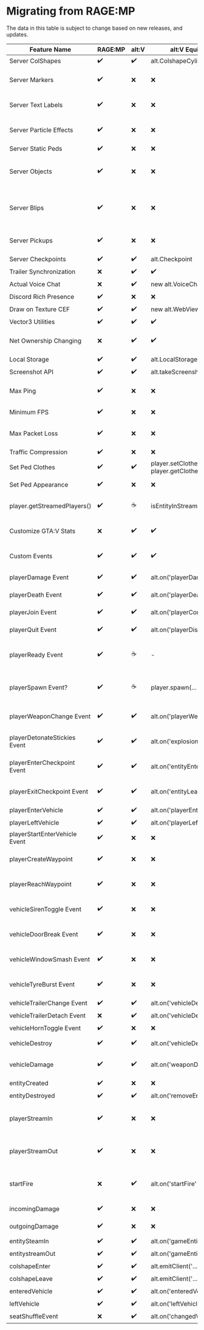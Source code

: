 # Migrating from RAGE:MP

The data in this table is subject to change based on new releases, and updates.

|Feature Name|RAGE:MP |alt:V |alt:V Equivalent |Remarks |
|----|----|----|----|----|
|Server ColShapes|✔️ |✔️ |alt.ColshapeCylinder | |
|Server Markers|✔️ |❌ |❌ |The equivalent can be written in client-side code. |
|Server Text Labels|✔️ |❌ |❌ |The equivalent can be written in client-side code. |
|Server Particle Effects|✔️ |❌ |❌ |The equivalent can be written in client-side code. |
|Server Static Peds|✔️ |❌ |❌ | |
|Server Objects|✔️ |❌ |❌ |Object Streamers exist in C# to help synchronize objects and such. |
|Server Blips|✔️ |❌ |❌ |Does not work anywhere near to the capacity of RAGE. Works well client-side though.|
|Server Pickups|✔️ |❌ |❌ |The equivalent can be written in client-side code. |
|Server Checkpoints|✔️ |✔️ |alt.Checkpoint | |
|Trailer Synchronization|❌ |✔️ |✔️ |Built-in Voice Chat |
|Actual Voice Chat|❌ |✔️ |new alt.VoiceChannel |Built-in Voice Chat |
|Discord Rich Presence|✔️ |❌ |❌ | |
|Draw on Texture CEF|✔️ |✔️ |new alt.WebView | |
|Vector3 Utilities|✔️ |✔️ |✔️ | |
|Net Ownership Changing|❌ |✔️ |✔️ |Customizable functionality for entities near a player. |
|Local Storage|✔️ |✔️ |alt.LocalStorage | |
|Screenshot API|✔️ |✔️ |alt.takeScreenshotGameOnly | |
|Max Ping |✔️ |❌ |❌ |The equivalent can be written in server-side code. |
|Minimum FPS |✔️ |❌ |❌ |Kicks if player FPS drops too heavily. |
|Max Packet Loss|✔️ |❌ |❌ |Kicks if packet loss is greater than a percentage |
|Traffic Compression|✔️ |❌ |❌ | |
|Set Ped Clothes|✔️ |✔️ |player.setClothes, player.getClothes |May not be implemented yet. |
|Set Ped Appearance|✔️ |❌ |❌ |Blend Data, Props, Overlays, etc. |
|player.getStreamedPlayers()|✔️ |☕ |isEntityInStreamRange |Can now create a filter to getting stream range. |
|Customize GTA:V Stats|❌ |✔️ |✔️ |RAGE requires you to use specific save game files. |
|Custom Events|✔️ |✔️ |✔️ |alt.on, alt.emit, alt.onClient, alt.onServer |
|playerDamage Event|✔️ |✔️ |alt.on('playerDamage' |playerDamage event on alt:V |
|playerDeath Event|✔️ |✔️ |alt.on('playerDeath' |playerDeath event on alt:V |
|playerJoin Event|✔️ |✔️ |alt.on('playerConnect' |playerConnect event on alt:V |
|playerQuit Event|✔️ |✔️ |alt.on('playerDisconnect' |playerDisconnect event on alt:V |
|playerReady Event|✔️ |☕ |- |Not sure this applies to alt:V. Equivalent is connectionComplete on client-side. |
|playerSpawn Event?|✔️ |☕ |player.spawn(... |Not sure this applies to alt:V. Developer handles when they spawn. |
|playerWeaponChange Event|✔️ |✔️ |alt.on('playerWeaponChange' |known as playerWeaponChange on alt:V. |
|playerDetonateStickies Event|✔️ |✔️ |alt.on('explosion' |Can be done through the 'explosion' event. Can be cancelled. |
|playerEnterCheckpoint Event|✔️ |✔️ |alt.on('entityEnterColshape' |alt:V's checkpoint enter is bound to colshapes. |
|playerExitCheckpoint Event|✔️ |✔️ |alt.on('entityLeaveColshape' |alt:V's checkpoint exit is bound to colshapes. |
|playerEnterVehicle|✔️ |✔️ |alt.on('playerEnteredVehicle' | |
|playerLeftVehicle|✔️ |✔️ |alt.on('playerLeftVehicle' | |
|playerStartEnterVehicle Event|✔️ |❌ |❌ |RAGE can cancel the event. alt:V cannot. |
|playerCreateWaypoint|✔️ |❌ |❌ |The equivalent can be written in client-side code. |
|playerReachWaypoint|✔️ |❌ |❌ |The equivalent can be written in client-side code. |
|vehicleSirenToggle Event|✔️ |❌ |❌ |The equivalent can be written in client-side code. |
|vehicleDoorBreak Event|✔️ |❌ |❌ |The equivalent can be written in client-side code. |
|vehicleWindowSmash Event|✔️ |❌ |❌ |The equivalent can be written in client-side code. |
|vehicleTyreBurst Event|✔️ |❌ |❌ |The equivalent can be written in client-side code. |
|vehicleTrailerChange Event|✔️ |✔️ |alt.on('vehicleDetach' | |
|vehicleTrailerDetach Event|❌ |✔️ |alt.on('vehicleDetach' | |
|vehicleHornToggle Event|✔️ |❌ |❌ | |
|vehicleDestroy|✔️ |✔️ |alt.on('vehicleDestroy' |vehicleDestroy on alt:V |
|vehicleDamage|✔️ |✔️ |alt.on('weaponDamage' |Can be done through the weaponDamage event. |
|entityCreated|✔️ |❌ |❌ | |
|entityDestroyed|✔️ |✔️ |alt.on('removeEntity' | |
|playerStreamIn|✔️ |❌ |❌ |Tells what player streamed in for what player on server-side. |
|playerStreamOut|✔️ |❌ |❌ |Tells what player streamed out for what player on server-side. |
|startFire |❌ |✔️ |alt.on('startFire' |Gets a list of fires started by a player based on a weapon type. |
|incomingDamage|✔️ |❌ |❌ |This is a client-side event. |
|outgoingDamage|✔️ |❌ |❌ |This is a client-side event. |
|entitySteamIn|✔️ |✔️ |alt.on('gameEntityCreate' | |
|entitystreamOut|✔️ |✔️ |alt.on('gameEntityDestroy' | |
|colshapeEnter|✔️ |✔️ |alt.emitClient('... | |
|colshapeLeave|✔️ |✔️ |alt.emitClient('... | |
|enteredVehicle|✔️ |✔️ |alt.on('enteredVehicle' | |
|leftVehicle |✔️ |✔️ |alt.on('leftVehicle' | |
|seatShuffleEvent|❌ |✔️ |alt.on('changedVehicleSeat' | |
